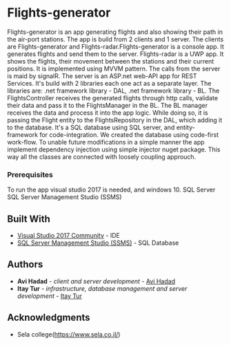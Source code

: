 # Flights-generator

Flights-generator is an app generating flights and also showing their path in the air-port stations.
The app is build from 2 clients and 1 server. The clients are Flights-generator and Flights-radar.Flights-generator is a console app.
It generates flights and send them to the server. Flights-radar is a UWP app. It shows the flights, 
their movement between the stations and their current positions.
It is implemented using MVVM pattern. The calls from the server is maid by signalR.
The server is an ASP.net web-API app for REST Services. It's build with 2 libraries each one act as a separate layer.
The libraries are: .net framework library - DAL, .net framework library - BL.
The FlightsController receives the generated flights through  http calls, validate their data and pass it to the FlightsManager in the BL.
The BL manager receives the data and process it into the app logic.
While doing so, it is passing the Flight entity to the FlightsRepository in the DAL, which adding it to the database.
It's a SQL database using SQL server, and entity-framework for code-integration. We created the database using code-first work-flow.
To unable future modifications in a simple manner the app implement dependency injection using simple injector nuget package. This way all the classes  are connected with loosely coupling approuch. 

### Prerequisites

To run the app visual studio 2017 is needed, and windows 10.
SQL Server 
SQL Server Management Studio (SSMS)

## Built With

* [Visual Studio 2017 Community](https://visualstudio.microsoft.com/downloads/) - IDE
* [SQL Server Management Studio (SSMS)](https://docs.microsoft.com/en-us/sql/ssms/download-sql-server-management-studio-ssms?view=sql-server-2017) - SQL Database

## Authors

* **Avi Hadad** - *client and server development* - [Avi Hadad](https://github.com/avih75)
* **Itay Tur** - *infrastructure, database management and server development* - [Itay Tur](https://github.com/ItayTur)

## Acknowledgments

* Sela college(https://www.sela.co.il/)



